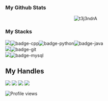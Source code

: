 ### My Github Stats
<p align="center"> <img src="https://github-readme-stats.vercel.app/api?username=t3j3ndrA&show_icons=true&count_private=true&theme=dark" alt="t3j3ndrA" />

### My Stacks
<img src="https://img.shields.io/badge/Languages-151515?style=for-the-badge&logo=plex&logoColor=FFFFFF">![badge-cpp](https://img.shields.io/badge/c%2B%2B-151515?style=for-the-badge&logo=c%2B%2B&logoColor=79740e&labelColor=151515)![badge-python](https://img.shields.io/badge/python-151515?style=for-the-badge&logo=python&logoColor=79740e&labelColor=151515)![badge-java](https://img.shields.io/badge/java-151515?style=for-the-badge&logo=java&logoColor=79740e&labelColor=151515) <br/>
<img src="https://img.shields.io/badge/Frameworks-151515?style=for-the-badge&logo=IPFS&logoColor=FFFFFF">![badge-git](https://img.shields.io/badge/git-151515?style=for-the-badge&logo=git&logoColor=79740e&labelColor=151515) <br/>
<img src="https://img.shields.io/badge/Database-151515?style=for-the-badge&logo=Redis&logoColor=FFFFFF">![badge-mysql](https://img.shields.io/badge/mysql-151515?style=for-the-badge&logo=mysql&logoColor=79740e&labelColor=151515)

## My Handles
 [<img src="https://img.shields.io/badge/TEJENDRA%20DHANANI-151515?style=for-the-badge&logo=linkedin&logoColor=white">](https://www.linkedin.com/in/dhanani-tejendra-b87351210/)
 [<img src="https://img.shields.io/badge/t3j3ndrA-151515?style=for-the-badge&logo=SVG&logoColor=79740e">](https://profile-summary-for-github.com/user/t3j3ndrA) 
 [<img src="https://img.shields.io/badge/t3j?style=for-the-badge&logo=SVG&logoColor=79740e">](https://codeforces.com/profile/t3j) 
 [<img src="https://img.shields.io/badge/t3j3ndra?style=for-the-badge&logo=SVG&logoColor=79740e">](https://www.codechef.com/users/t3j3ndra) 

![Profile views](https://gpvc.arturio.dev/t3j3ndrA)
